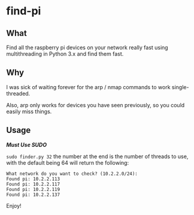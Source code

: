 # find-pi

## What
Find all the raspberry pi devices on your network really fast using multithreading in Python 3.x and find them fast. 

## Why

I was sick of waiting forever for the arp / nmap commands to work single-threaded. 

Also, arp only works for devices you have seen previously, so you could easily miss things.

## Usage

***Must Use SUDO***

`sudo finder.py 32` the number at the end is the number of threads to use, with the default being 64 will return the following:

```
What network do you want to check? (10.2.2.0/24):
Found pi: 10.2.2.113
Found pi: 10.2.2.117
Found pi: 10.2.2.119
Found pi: 10.2.2.137
```

Enjoy!
